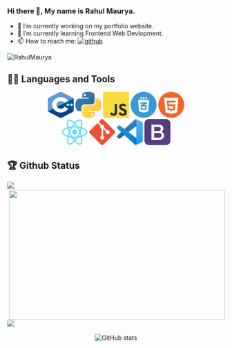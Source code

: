 ### Hi there 👋, My name is Rahul Maurya.

- 🔭 I’m currently working on my portfolio website.
- 🌱 I’m currently learning Frontend Web Devlopment.
- 📫 How to reach me: [<img src='https://cdn.jsdelivr.net/npm/simple-icons@3.0.1/icons/github.svg' alt='github' height='40'>](https://github.com/CodeBlooded-RahulMaurya)  
<p align="left"> <img src="https://komarev.com/ghpvc/?username=CodeBlooded-RahulMaurya&label=Profile%20views&color=0e75b6&style=flat" alt="RahulMaurya" /> </p>


## 👨‍💻 Languages and Tools

<div align="center">
  
<img src="https://github.com/CodeBlooded-RahulMaurya/CodeBlooded-RahulMaurya/blob/main/logos/c++.png?raw=true" height="60" width="60">
<img src="https://github.com/CodeBlooded-RahulMaurya/CodeBlooded-RahulMaurya/blob/main/logos/python.png?raw=true" height="60" width="60">
<img src="https://github.com/CodeBlooded-RahulMaurya/CodeBlooded-RahulMaurya/blob/main/logos/JS.png?raw=true" height="60" width="60">
<!-- <img src="https://github.com/CodeBlooded-RahulMaurya/CodeBlooded-RahulMaurya/blob/main/logos/node-js-1174925.png" height="60" width="60"> -->
<img src="https://github.com/CodeBlooded-RahulMaurya/CodeBlooded-RahulMaurya/blob/main/logos/css.png?raw=true" height="60" width="60">
<img src="https://github.com/CodeBlooded-RahulMaurya/CodeBlooded-RahulMaurya/blob/main/logos/html.png?raw=true" height="60" width="60">

<br>

<img src="https://github.com/CodeBlooded-RahulMaurya/CodeBlooded-RahulMaurya/blob/main/logos/react.png?raw=true" height="60" width="60">
<img src="https://github.com/CodeBlooded-RahulMaurya/CodeBlooded-RahulMaurya/blob/main/logos/git.png?raw=true" height="60" width="60">
<img src="https://github.com/CodeBlooded-RahulMaurya/CodeBlooded-RahulMaurya/blob/main/logos/vs.png?raw=true" height="60" width="60">
<img src="https://github.com/CodeBlooded-RahulMaurya/CodeBlooded-RahulMaurya/blob/main/logos/bootstrap.png?raw=true" height="60" width="60">
</div>


## 🏆 Github Status

<p align="left">
<img height="300px" src="https://github-readme-stats.vercel.app/api/top-langs/?username=CodeBlooded-RahulMaurya&theme=synthwave">
<img align="right" height="300px" width="500px" src="https://github-readme-streak-stats.herokuapp.com/?user=CodeBlooded-RahulMaurya&theme=synthwave">
</p>
<img src="https://activity-graph.herokuapp.com/graph?username=CodeBlooded-RahulMaurya&bg_color=2B213A&color=E5289E&line=DA5B0B&point=E1E8EB">
<div align="center">

![GitHub stats](https://github-readme-stats.vercel.app/api?username=CodeBlooded-RahulMaurya&show_icons=true&theme=synthwave)  



